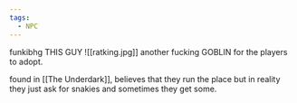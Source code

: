 ```yaml
---
tags:
  - NPC
---
```

funkibhg THIS GUY
![[ratking.jpg]]
another fucking GOBLIN for the players to adopt. 

found in [[The Underdark]], believes that they run the place but in reality they just ask for snakies and sometimes they get some. 
